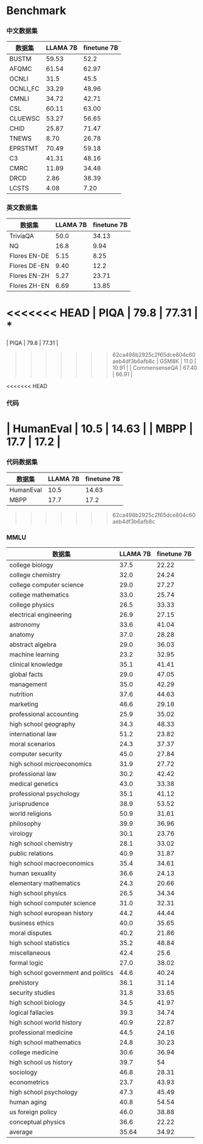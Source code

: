 # Benchmark



### 中文数据集

| 数据集   | LLAMA 7B | finetune 7B |
| -------- | -------- | ----------- |
| BUSTM    | 59.53    | 52.2        |
| AFQMC    | 61.54    | 62.97       |
| OCNLI    | 31.5     | 45.5        | *
| OCNLI_FC | 33.29    | 48.96       |
| CMNLI    | 34.72    | 42.71       |
| CSL      | 60.11    | 63.00       |
| CLUEWSC  | 53.27    | 56.65       |
| CHID     | 25.87    | 71.47       | *
| TNEWS    | 8.70     | 26.78       | *
| EPRSTMT  | 70.49    | 59.18       |
| C3       | 41.31    | 48.16       |
| CMRC     | 11.89    | 34.48       | *
| DRCD     | 2.86     | 38.39       |
| LCSTS    | 4.08     | 7.20        |



### 英文数据集

| 数据集        | LLAMA 7B | finetune 7B |
| ------------- | -------- | ----------- |
| TriviaQA      | 50.0     | 34.13       |
| NQ            | 16.8     | 9.94        |
| Flores EN-DE  | 5.15     | 8.25        |
| Flores DE-EN  | 9.40     | 12.2        |
| Flores EN-ZH  | 5.27     | 23.71       |
| Flores ZH-EN  | 6.69     | 13.85       |
<<<<<<< HEAD
| PIQA          | 79.8     | 77.31       | *
=======
| PIQA          | 79.8     | 77.31       |
>>>>>>> 62ca498b2925c2f65dce804c60aeb4df3b6afb8c
| GSM8K         | 11.0     | 10.91       |
| CommensenseQA | 67.40    | 66.91       |



<<<<<<< HEAD
### 代码

| HumanEval     | 10.5     | 14.63       |
| MBPP          | 17.7     | 17.2        |
=======
### 代码数据集

| 数据集    | LLAMA 7B | finetune 7B |
| --------- | -------- | ----------- |
| HumanEval | 10.5     | 14.63       |
| MBPP      | 17.7     | 17.2        |
>>>>>>> 62ca498b2925c2f65dce804c60aeb4df3b6afb8c



### MMLU

| 数据集                              | LLAMA 7B | finetune 7B |
| ----------------------------------- | -------- | ----------- |
| college biology                     | 37.5     | 22.22       |
| college chemistry                   | 32.0     | 24.24       |
| college computer science            | 29.0     | 27.27       |
| college mathematics                 | 33.0     | 25.74       |
| college physics                     | 26.5     | 33.33       |
| electrical engineering              | 26.9     | 27.15       |
| astronomy                           | 33.6     | 41.04       |
| anatomy                             | 37.0     | 28.28       |
| abstract algebra                    | 29.0     | 36.03       |
| machine learning                    | 23.2     | 32.95       |
| clinical knowledge                  | 35.1     | 41.41       |
| global facts                        | 29.0     | 47.05       |
| management                          | 35.0     | 42.29       |
| nutrition                           | 37.6     | 44.63       |
| marketing                           | 46.6     | 29.18       |
| professional accounting             | 25.9     | 35.02       |
| high school geography               | 34.3     | 48.33       |
| international law                   | 51.2     | 23.82       |
| moral scenarios                     | 24.3     | 37.37       |
| computer security                   | 45.0     | 27.84       |
| high school microeconomics          | 31.9     | 27.72       |
| professional law                    | 30.2     | 42.42       |
| medical genetics                    | 43.0     | 33.38       |
| professional psychology             | 35.1     | 41.12       |
| jurisprudence                       | 38.9     | 53.52       |
| world religions                     | 50.9     | 31.61       |
| philosophy                          | 39.9     | 36.96       |
| virology                            | 30.1     | 23.76       |
| high school chemistry               | 28.1     | 33.02       |
| public relations                    | 40.9     | 31.87       |
| high school macroeconomics          | 35.4     | 34.61       |
| human sexuality                     | 36.6     | 24.13       |
| elementary mathematics              | 24.3     | 20.66       |
| high school physics                 | 26.5     | 34.34       |
| high school computer science        | 31.0     | 32.31       |
| high school european history        | 44.2     | 44.44       |
| business ethics                     | 40.0     | 35.65       |
| moral disputes                      | 40.2     | 21.86       |
| high school statistics              | 35.2     | 48.84       |
| miscellaneous                       | 42.4     | 25.6        |
| formal logic                        | 27.0     | 38.02       |
| high school government and politics | 44.6     | 40.24       |
| prehistory                          | 36.1     | 31.14       |
| security studies                    | 31.8     | 33.65       |
| high school biology                 | 34.5     | 41.97       |
| logical fallacies                   | 39.3     | 34.74       |
| high school world history           | 40.9     | 22.87       |
| professional medicine               | 44.5     | 24.16       |
| high school mathematics             | 24.8     | 30.23       |
| college medicine                    | 30.6     | 36.94       |
| high school us history              | 39.7     | 54          |
| sociology                           | 46.8     | 28.31       |
| econometrics                        | 23.7     | 43.93       |
| high school psychology              | 47.3     | 45.49       |
| human aging                         | 40.8     | 54.54       |
| us foreign policy                   | 46.0     | 38.88       |
| conceptual physics                  | 36.6     | 22.22       |
| average                             | 35.64    | 34.92       |

